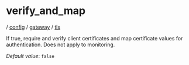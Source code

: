 # verify_and_map

/ [config](/reference/config/index.md) / [gateway](/reference/config/config/gateway/index.md) / [tls](/reference/config/config/gateway/tls/index.md) 

If true, require and verify client certificates and map certificate values for authentication. Does not apply to monitoring.

*Default value*: `false`
